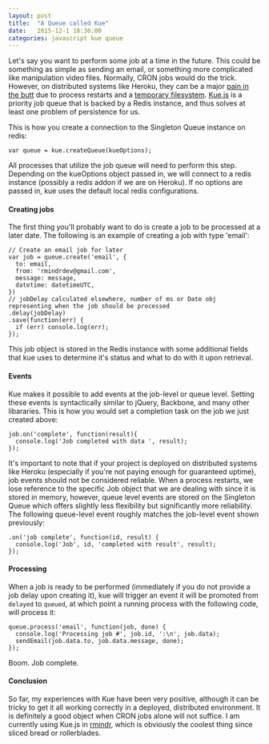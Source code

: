 ```yaml
---
layout: post
title:  "A Queue called Kue"
date:   2015-12-1 18:30:00
categories: javascript kue queue 
---
```


Let's say you want to perform some job at a time in the future. This could be something as simple as sending an email, or something more complicated like manipulation video files. Normally, CRON jobs would do the trick. However, on distributed systems like Heroku, they can be a major [pain in the butt](https://devcenter.heroku.com/articles/scheduled-jobs-custom-clock-processes) due to process restarts and a [temporary filesystem](https://devcenter.heroku.com/articles/dynos#ephemeral-filesystem). [Kue.js](https://github.com/Automattic/kue) is a priority job queue that is backed by a Redis instance, and thus solves at least one problem of persistence for us.

This is how you create a connection to the Singleton Queue instance on redis:

    var queue = kue.createQueue(kueOptions);

All processes that utilize the job queue will need to perform this step. Depending on the kueOptions object passed in, we will connect to a redis instance (possibly a redis addon if we are on Heroku). If no options are passed in, kue uses the default local redis configurations.


#### Creating jobs
The first thing you'll probably want to do is create a job to be processed at a later date. The following is an example of creating a job with type 'email':

    // Create an email job for later
    var job = queue.create('email', {
      to: email,
      from: 'rmindrdev@gmail.com',
      message: message,
      datetime: datetimeUTC,
    })
    // jobDelay calculated elsewhere, number of ms or Date obj representing when the job should be processed
    .delay(jobDelay)
    .save(function(err) {
      if (err) console.log(err);
    });

This job object is stored in the Redis instance with some additional fields that kue uses to determine it's status and what to do with it upon retrieval.

#### Events
Kue makes it possible to add events at the job-level or queue level. Setting these events is syntactically similar to jQuery, Backbone, and many other libararies. This is how you would set a completion task on the job we just created above:

    job.on('complete', function(result){
      console.log('Job completed with data ', result);
    });

It's important to note that if your project is deployed on distributed systems like Heroku (especially if you're not paying enough for guaranteed uptime), job events should not be considered reliable. When a process restarts, we lose reference to the specific Job object that we are dealing with since it is stored in memory, however, queue level events are stored on the Singleton Queue which offers slightly less flexibility but significantly more reliability. The following queue-level event roughly matches the job-level event shown previously:

    .on('job complete', function(id, result) {
      console.log('Job', id, 'completed with result', result);
    });


#### Processing
When a job is ready to be performed (immediately if you do not provide a job delay upon creating it), kue will trigger an event it will be promoted from `delayed` to `queued`, at which point a running process with the following code, will process it:

    queue.process('email', function(job, done) {
      console.log('Processing job #', job.id, ':\n', job.data);
      sendEmail(job.data.to, job.data.message, done);
    });

Boom. Job complete.

#### Conclusion
  So far, my experiences with Kue have been very positive, although it can be tricky to get it all working correctly in a deployed, distributed environment. It is definitely a good object when CRON jobs alone will not suffice. I am currently using Kue.js in [rmindr](https://github.com/dougshamoo/rmindr), which is obviously the coolest thing since sliced bread or rollerblades.
